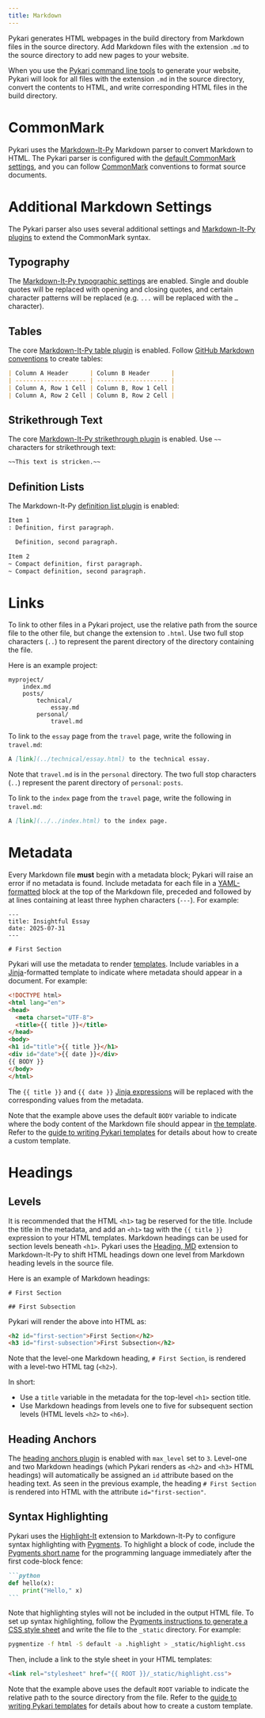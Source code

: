```yaml
---
title: Markdown
---
```


Pykari generates HTML webpages in the build directory from Markdown files in the source directory. Add Markdown files with the extension `.md` to the source directory to add new pages to your website.

When you use the [Pykari command line tools](cli.html) to generate your website, Pykari will look for all files with the extension `.md` in the source directory, convert the contents to HTML, and write corresponding HTML files in the build directory.

# CommonMark

Pykari uses the [Markdown-It-Py][mditpy] Markdown parser to convert Markdown to HTML. The Pykari parser is configured with the [default CommonMark settings][mditpy-commonmark], and you can follow [CommonMark][commonmark] conventions to format source documents.

# Additional Markdown Settings

The Pykari parser also uses several additional settings and [Markdown-It-Py plugins][mditpy-plugins] to extend the CommonMark syntax.

## Typography

The [Markdown-It-Py typographic settings][mditpy-typography] are enabled. Single and double quotes will be replaced with opening and closing quotes, and certain character patterns will be replaced (e.g. `...` will be replaced with the `…` character).

## Tables

The core [Markdown-It-Py table plugin][mditpy-core-plugins] is enabled. Follow [GitHub Markdown conventions][gh-tables] to create tables:

```markdown
| Column A Header      | Column B Header      |
| -------------------- | -------------------- |
| Column A, Row 1 Cell | Column B, Row 1 Cell |
| Column A, Row 2 Cell | Column B, Row 2 Cell |
```

## Strikethrough Text

The core [Markdown-It-Py strikethrough plugin][mditpy-core-plugins] is enabled. Use `~~` characters for strikethrough text:

```markdown
~~This text is stricken.~~
```

## Definition Lists

The Markdown-It-Py [definition list plugin][mditpy-deflist] is enabled:

```markdown
Item 1
: Definition, first paragraph.

  Definition, second paragraph.

Item 2
~ Compact definition, first paragraph.
~ Compact definition, second paragraph.
```

# Links

To link to other files in a Pykari project, use the relative path from the source file to the other file, but change the extension to `.html`. Use two full stop characters (`..`) to represent the parent directory of the directory containing the file.

Here is an example project:

```
myproject/
    index.md
    posts/
        technical/
            essay.md
        personal/
            travel.md
```

To link to the `essay` page from the `travel` page, write the following in `travel.md`:

```markdown
A [link](../technical/essay.html) to the technical essay.
```

Note that `travel.md` is in the `personal` directory. The two full stop characters (`..`) represent the parent directory of `personal`: `posts`.

To link to the `index` page from the `travel` page, write the following in `travel.md`:

```markdown
A [link](../../index.html) to the index page.
```

# Metadata

Every Markdown file **must** begin with a metadata block; Pykari will raise an error if no metadata is found. Include metadata for each file in a [YAML-formatted][yaml] block at the top of the Markdown file, preceded and followed by at lines containing at least three hyphen characters (`---`). For example:

```
---
title: Insightful Essay
date: 2025-07-31
---

# First Section
```

Pykari will use the metadata to render [templates](static.html#templates). Include variables in a [Jinja][jinja]-formatted template to indicate where metadata should appear in a document. For example:

```html
<!DOCTYPE html>
<html lang="en">
<head>
  <meta charset="UTF-8">
  <title>{{ title }}</title>
</head>
<body>
<h1 id="title">{{ title }}</h1>
<div id="date">{{ date }}</div>
{{ BODY }}
</body>
</html>
```

The `{{ title }}` and `{{ date }}` [Jinja expressions][jinja-expr] will be replaced with the corresponding values from the metadata.

Note that the example above uses the default `BODY` variable to indicate where the body content of the Markdown file should appear in [the template](static.html#templates). Refer to the [guide to writing Pykari templates](../howto/howto-template.html) for details about how to create a custom template.

# Headings

## Levels

It is recommended that the HTML `<h1>` tag be reserved for the title. Include the title in the metadata, and add an `<h1>` tag with the `{{ title }}` expression to your HTML templates. Markdown headings can be used for section levels beneath `<h1>`. Pykari uses the [Heading, MD][headingmd] extension to Markdown-It-Py to shift HTML headings down one level from Markdown heading levels in the source file.

Here is an example of Markdown headings:

```
# First Section

## First Subsection
```

Pykari will render the above into HTML as:

```html
<h2 id="first-section">First Section</h2>
<h3 id="first-subsection">First Subsection</h2>
```

Note that the level-one Markdown heading, `# First Section`, is rendered with a level-two HTML tag (`<h2>`).

In short:

- Use a `title` variable in the metadata for the top-level `<h1>` section title.
- Use Markdown headings from levels one to five for subsequent section levels (HTML levels `<h2>` to `<h6>`).

## Heading Anchors

The [heading anchors plugin][mditpy-anchors] is enabled with `max_level` set to `3`. Level-one and two Markdown headings (which Pykari renders as `<h2>` and `<h3>` HTML headings) will automatically be assigned an `id` attribute based on the heading text. As seen in the previous example, the heading `# First Section` is rendered into HTML with the attribute `id="first-section"`.

## Syntax Highlighting

Pykari uses the [Highlight-It][hlit] extension to Markdown-It-Py to configure syntax highlighting with [Pygments][pygments]. To highlight a block of code, include the [Pygments short name][pygments-names] for the programming language immediately after the first code-block fence:

``````markdown
```python
def hello(x):
    print("Hello," x)
```
``````

Note that highlighting styles will not be included in the output HTML file. To set up syntax highlighting, follow the [Pygments instructions to generate a CSS style sheet][pygments-gen-styles] and write the file to the `_static` directory. For example:

```bash
pygmentize -f html -S default -a .highlight > _static/highlight.css
```

Then, include a link to the style sheet in your HTML templates:

```html
<link rel="stylesheet" href="{{ ROOT }}/_static/highlight.css">
```

Note that the example above uses the default `ROOT` variable to indicate the relative path to the source directory from the file. Refer to the [guide to writing Pykari templates](../howto/howto-template.html) for details about how to create a custom template.

[commonmark]: https://commonmark.org/
[gh-tables]: https://docs.github.com/en/get-started/writing-on-github/working-with-advanced-formatting/organizing-information-with-tables
[headingmd]: https://github.com/elijahgreenstein/headingmd
[hlit]: https://github.com/elijahgreenstein/highlight-it
[jinja]: https://jinja.palletsprojects.com/en/stable/
[jinja-expr]: https://jinja.palletsprojects.com/en/stable/templates/#expressions
[mditpy-anchors]: https://mdit-py-plugins.readthedocs.io/en/latest/#heading-anchors
[mditpy-commonmark]: https://markdown-it-py.readthedocs.io/en/latest/using.html#the-parser
[mditpy-core-plugins]: https://markdown-it-py.readthedocs.io/en/latest/plugins.html
[mditpy-deflist]: https://mdit-py-plugins.readthedocs.io/en/latest/#definition-lists
[mditpy-footnote]: https://mdit-py-plugins.readthedocs.io/en/latest/#footnotes
[mditpy-frontmatter]: https://mdit-py-plugins.readthedocs.io/en/latest/#front-matter
[mditpy-plugins]: https://mdit-py-plugins.readthedocs.io/en/latest/
[mditpy-typography]: https://markdown-it-py.readthedocs.io/en/latest/using.html#typographic-components
[mditpy]: https://markdown-it-py.readthedocs.io/en/latest/
[pygments]: https://pygments.org/
[pygments-gen-styles]: https://pygments.org/docs/cmdline/#generating-styles
[pygments-names]: https://pygments.org/languages/
[pykari]: https://github.com/elijahgreenstein/pykari
[yaml]: https://yaml.org/

